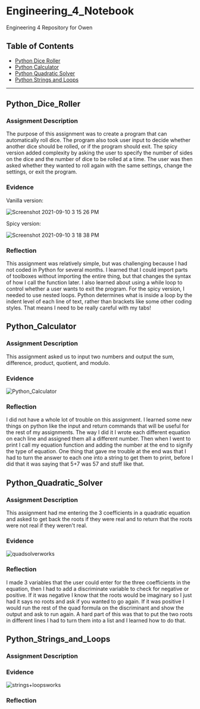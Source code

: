 # Engineering_4_Notebook
Engineering 4 Repository for Owen

## Table of Contents
* [Python Dice Roller](#Python_Dice_Roller)
* [Python Calculator](#Python_Calculator)
* [Python Quadratic Solver](#Python_Quadratic_Solver)
* [Python Strings and Loops](#Python_Strings_and_Loops)
---

## Python_Dice_Roller

### Assignment Description

The purpose of this assignment was to create a program that can automatically roll dice. The program also took user input to decide whether another dice should be rolled, or if the program should exit. The spicy version added complexity by asking the user to specify the number of sides on the dice and the number of dice to be rolled at a time. The user was then asked whether they wanted to roll again with the same settings, change the settings, or exit the program. 

### Evidence 

Vanilla version:

![Screenshot 2021-09-10 3 15 26 PM](https://user-images.githubusercontent.com/89222808/133513775-a3eafb43-f836-4e4f-8aa6-e28ca584901f.png)

Spicy version:

![Screenshot 2021-09-10 3 18 38 PM](https://user-images.githubusercontent.com/89222808/133513750-727cdb6c-1c27-4c8a-83d4-50ea9136a221.png)

### Reflection

This assignment was relatively simple, but was challenging because I had not coded in Python for several months. I learned that I could import parts of toolboxes without importing the entire thing, but that changes the syntax of how I call the function later. I also learned about using a while loop to control whether a user wants to exit the program. For the spicy version, I needed to use nested loops. Python determines what is inside a loop by the indent level of each line of text, rather than brackets like some other coding styles. That means I need to be really careful with my tabs!

## Python_Calculator

### Assignment Description

This assignment asked us to input two numbers and output the sum, difference, product, quotient, and modulo.

### Evidence

![Python_Calculator](https://user-images.githubusercontent.com/61475474/134040487-b0c4ce63-e29c-4fc6-af72-4e9fc6cc00a9.png)

### Reflection

I did not have a whole lot of trouble on this assignment. I learned some new things on python like the input and return commands that will be useful for the rest of my assignments. The way I did it I wrote each different equation on each line and assigned them all a different number. Then when I went to print I call my equation function and adding the number at the end to signify the type of equation. One thing that gave me trouble at the end was that I had to turn the answer to each one into a string to get them to print, before I did that it was saying that 5+7 was 57 and stuff like that.

## Python_Quadratic_Solver

### Assignment Description

This assignment had me entering the 3 coefficients in a quadratic equation and asked to get back the roots if they were real and to return that the roots were not real if they weren't real. 

### Evidence

![quadsolverworks](https://user-images.githubusercontent.com/61475474/134213587-56010767-b17b-4f9f-a45b-aac79efa167f.png)

### Reflection

I made 3 variables that the user could enter for the three coefficients in the equation, then I had to add a discriminate variable to check for negative or positive. If it was negative I know that the roots would be imaginary so I just had it says no roots and ask if you wanted to go again. If it was positive I would run the rest of the quad formula on the discriminant and show the output and ask to run again. A hard part of this was that to put the two roots in different lines I had to turn them into a list and I learned how to do that.

## Python_Strings_and_Loops

### Assignment Description


### Evidence

![strings+loopsworks](https://user-images.githubusercontent.com/61475474/135492434-1cdadf49-3062-4112-96cb-8b4cdbbe6adb.png)

### Reflection
